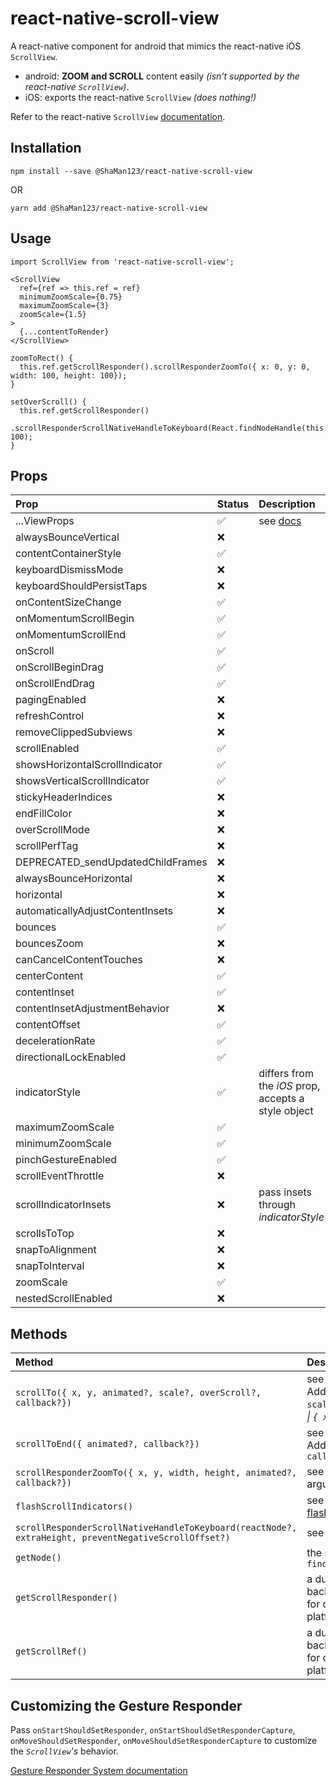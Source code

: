 # react-native-scroll-view
A react-native component for android that mimics the react-native iOS `ScrollView`.

- android: **ZOOM and SCROLL** content easily *(isn't supported by the react-native `ScrollView`)*.
- iOS: exports the react-native `ScrollView` *(does nothing!)*

Refer to the react-native `ScrollView` [documentation](https://facebook.github.io/react-native/docs/scrollview#props).

## Installation
```
npm install --save @ShaMan123/react-native-scroll-view
```
OR
```
yarn add @ShaMan123/react-native-scroll-view
```

## Usage

```
import ScrollView from 'react-native-scroll-view';

<ScrollView
  ref={ref => this.ref = ref}
  minimumZoomScale={0.75}
  maximumZoomScale={3}
  zoomScale={1.5}
>
  {...contentToRender}
</ScrollView>

zoomToRect() {
  this.ref.getScrollResponder().scrollResponderZoomTo({ x: 0, y: 0, width: 100, height: 100});
}

setOverScroll() {
  this.ref.getScrollResponder()
    .scrollResponderScrollNativeHandleToKeyboard(React.findNodeHandle(this.ref), 100);
}
```

## Props
| Prop  | Status | Description |
| :------------ |:---------------|:---------------| 
|...ViewProps|   ✅     | see [docs](https://facebook.github.io/react-native/docs/view#props)|
|  alwaysBounceVertical | :x:  |   |
|  contentContainerStyle | ✅  |   |
|  keyboardDismissMode |  :x: |   |
|  keyboardShouldPersistTaps |  :x: |   |
|  onContentSizeChange | ✅  |   |
|  onMomentumScrollBegin |  ✅ |   |
| onMomentumScrollEnd  | ✅  |   |
|  onScroll |  ✅ |   |
|  onScrollBeginDrag |  ✅ |   |
|  onScrollEndDrag | ✅  |   |
|  pagingEnabled | :x:  |   |
|  refreshControl | :x:  |   |
|  removeClippedSubviews | :x:  |   |
|  scrollEnabled | ✅   |   |
| showsHorizontalScrollIndicator  |  ✅  |   |
|  showsVerticalScrollIndicator |  ✅  |   |
| stickyHeaderIndices | :x:  |   |
| endFillColor | :x:  |   |
| overScrollMode | :x:  |   |
| scrollPerfTag | :x:  |   |
| DEPRECATED_sendUpdatedChildFrames | :x:  |   |
| alwaysBounceHorizontal | :x:  |   |
| horizontal | :x:  |   |
| automaticallyAdjustContentInsets | :x:  |   |
|  bounces |   ✅ |   |
|  bouncesZoom |  :x: |   |
|  canCancelContentTouches | :x:  |   |
|  centerContent |  ✅  |   |
|  contentInset |  ✅  |   |
| contentInsetAdjustmentBehavior  | :x:  |   |
| contentOffset |  ✅  |   |
| decelerationRate |  ✅  |   |
| directionalLockEnabled |  ✅  |   |
| indicatorStyle  |  ✅  | differs from the *iOS* prop, accepts a style object  |
| maximumZoomScale |  ✅  |   |
| minimumZoomScale |  ✅  |   |
| pinchGestureEnabled |  ✅  |   |
| scrollEventThrottle  | :x:  |   |
| scrollIndicatorInsets  | :x:  | pass insets through *indicatorStyle*   |
| scrollsToTop  | :x:  |   |
| snapToAlignment  | :x:  |   |
| snapToInterval  | :x:  |   |
| zoomScale |  ✅  |   |
| nestedScrollEnabled  | :x:  |   |


## Methods
| Method  | Description |
| :------------ |:---------------| 
| `scrollTo({ x, y, animated?, scale?, overScroll?, callback?})` | see `ScrollView`'s [scrollTo](https://facebook.github.io/react-native/docs/scrollview#scrollto). Added optional arguments: `scale`, `overScroll`: *`true` \| `false` \| `{ x, y }`*, `callback` |
| `scrollToEnd({ animated?, callback?})` | see `ScrollView`'s [scrollTo](https://facebook.github.io/react-native/docs/scrollview#scrolltoend). Added optional arguments: `callback` |
| `scrollResponderZoomTo({ x, y, width, height, animated?, callback?})` |  see [issue](https://github.com/facebook/react-native/issues/9830). Added optional arguments: `callback`|
| `flashScrollIndicators()` |  see `ScrollView`'s [flashScrollIndicators](https://facebook.github.io/react-native/docs/scrollview#flashscrollindicators) |
| `scrollResponderScrollNativeHandleToKeyboard(reactNode?, extraHeight, preventNegativeScrollOffset?)` |  see [issue](https://github.com/facebook/react-native/issues/3195)  |
| `getNode()` |  the same as `findNodeHandle(componentRef)`  |
| `getScrollResponder()` |  a dummy method pointing back to the component, used for chaining, enables cross platform compatibility  |
| `getScrollRef()` |  a dummy method pointing back to the component, used for chaining, enables cross platform compatibility  |

## Customizing the Gesture Responder

Pass `onStartShouldSetResponder`, `onStartShouldSetResponderCapture`, `onMoveShouldSetResponder`, `onMoveShouldSetResponderCapture` to customize the *`ScrollView`'s* behavior.

[Gesture Responder System documentation](https://facebook.github.io/react-native/docs/gesture-responder-system)
